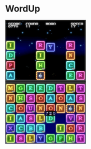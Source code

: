 # WordUp
![Gameplay screen 1](https://raw.githubusercontent.com/superpanic/WordUp/master/Artwork/gamescreens_wordup01.png)
